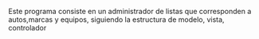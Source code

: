Este programa consiste en un administrador de listas que corresponden a autos,marcas y equipos, siguiendo la estructura de modelo, vista, controlador